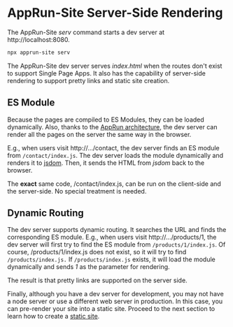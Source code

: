 # AppRun-Site Server-Side Rendering

The AppRun-Site _serv_ command starts a dev server at http://localhost:8080.

```sh
npx apprun-site serv
```

The AppRun-Site dev server serves _index.html_ when the routes don't exist to support Single Page Apps. It also has the capability of server-side rendering to support pretty links and static site creation.

## ES Module

Because the pages are compiled to ES Modules, they can be loaded dynamically. Also, thanks to the [AppRun architecture](architecture.md), the dev server can render all the pages on the server the same way in the browser.

E.g., when users visit http://.../contact, the dev server finds an ES module from `/contact/index.js`. The dev server loads the module dynamically and renders it to [jsdom](https://github.com/jsdom/jsdom). Then, it sends the HTML from _jsdom_ back to the browser.


The **exact** same code, /contact/index.js, can be run on the client-side and the server-side. No special treatment is needed.

## Dynamic Routing

The dev server supports dynamic routing. It searches the URL and finds the corresponding ES module. E.g., when users visit http://.../products/1, the dev server will first try to find the ES module from `/products/1/index.js`. Of course, /products/1/index.js does not exist, so it will try to find `/products/index.js.` If `/products/index.js` exists, it will load the module dynamically and sends _1_ as the parameter for rendering.

The result is that pretty links are supported on the server side.


Finally, although you have a dev server for development, you may not have a node server or use a different web server in production. In this case, you can pre-render your site into a static site. Proceed to the next section to learn how to create a [static site](apprun-site-static.md).









